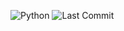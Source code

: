 ![Python](https://img.shields.io/badge/Python-3.x-blue.svg) ![Last Commit](https://img.shields.io/github/last-commit/yfozi127/ML-DL-Course) 
